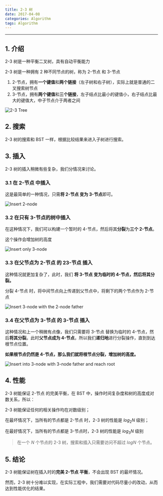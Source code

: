 ```yaml
---
title: 2-3 树
date: 2017-04-08
categories: Algorithm
tags: Algorithm
---
```


---

## 1.  介绍

2-3 树是一种平衡二叉树，具有自动平衡能力

2-3 树是一种拥有 2 种不同节点的树，称为 2-节点 和 3-节点

1. 2-节点，拥有**一个键值**和**两个链接**（左子树和右子树），实际上就是普通的二叉搜索树节点
2. 3-节点，拥有**两个键值**和**三个链接**，左子结点比最小的键值小，右子结点比最大的键值大，中子节点介于两者之间

![2-3 Tree](http://algs4.cs.princeton.edu/33balanced/images/23tree-anatomy.png)

## 2. 搜索

2-3 树的搜索和 BST 一样，根据比较结果来进入子树进行搜索。

## 3. 插入

2-3 树的插入稍微有些复杂，我们分情况来讨论。


### 3.1 在 2-节点 中插入

这是最简单的一种情况，只需**将 2-节点 变为 3-节点**即可。

![Insert 2-node](http://algs4.cs.princeton.edu/33balanced/images/23tree-insert2.png)

### 3.2 在只有 3-节点的树中插入

在这种情况下，我们可以构建一个暂时的 4-节点，然后将其**分裂**为**三个 2-节点**。

这个操作会增加树的高度

![Insert only 3-node](http://algs4.cs.princeton.edu/33balanced/images/23tree-insert3a.png)

### 3.3 在父节点为 2-节点 的 23-节点 插入

这种情况就更加复杂了，此时，我们 **将 3-节点 变为临时的 4-节点，然后将其分裂。**

分裂 4-节点 时，将中间节点向上传递到父节点中，将剩下的两个节点作为 2-节点

![Insert 3-node with the 2-node father](http://algs4.cs.princeton.edu/33balanced/images/23tree-insert3b.png)

### 3.4 在父节点为 3-节点 的 3-节点 插入

这种情况和上一个稍微有点像，我们只需要将 3-节点 替换为临时的 4-节点，然后**将其分裂**。此时**父节点成为 4-节点**，所以我们**递归地**进行分裂操作，直到到达根节点位置。

**如果根节点仍然是 4-节点，那么我们就将根节点分裂，增加树的高度。**

![Insert into 3-node with 3-node father and reach root](http://algs4.cs.princeton.edu/33balanced/images/23tree-split.png)

## 4. 性能

2-3 树能保证 2-节点 的完美平衡，在 BST 中，操作时间复杂度和树的高度成对数关系，所以：

2-3 树能保证任何的相关操作均在对数级别；

在最坏情况下，当所有的节点都是 2-节点 时，2-3 树的性能是 $log_2N$ 级别；

在最好情况下，当所有的节点都是 3-节点时，2-3 树的性能是 $log_3N$ 级别

> 在一个 $N$ 个节点的 2-3 树，搜索和插入只需要访问不超过 $logN$ 个节点。

## 5. 结论

2-3 树能保证树在插入时的**完美 2-节点 平衡**，不会出现 BST 的最坏情况。

然而，2-3 树十分难以实现，在实际工程中，我们需要对代码尽量小的改动，从而达到性能优化的结果。
